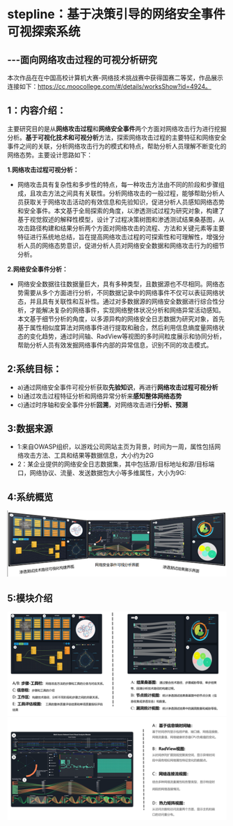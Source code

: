 # stepline：基于决策引导的网络安全事件可视探索系统
  ## ---面向网络攻击过程的可视分析研究
                   


  本次作品在在中国高校计算机大赛-网络技术挑战赛中获得国赛二等奖，作品展示连接如下：https://cc.moocollege.com/#/details/worksShow?id=4924。
  
## 1：内容介绍：
  主要研究目的是从**网络攻击过程**和**网络安全事件**两个方面对网络攻击行为进行挖掘分析。**基于可视化技术和可视分析**方法，探索网络攻击过程的主要特征和网络安全事件之间的关联，分析网络攻击行为的模式和特点，帮助分析人员理解不断变化的网络态势。主要设计思路如下：
  
  **1.网络攻击过程可视分析：**
  - 网络攻击具有复杂性和多步性的特点，每一种攻击方法由不同的阶段和步骤组成，且攻击方法之间具有关联性。分析网络攻击的一般过程，能够帮助分析人员获取关于网络攻击活动的有效信息和先验知识，促进分析人员感知网络态势和安全事件。本文基于全局探索的角度，以渗透测试过程为研究对象，构建了基于视觉叙述的解释性模型，设计了过程决策树图和渗透测试结果桑基图，从攻击路径构建和结果分析两个方面对网络攻击的流程、方法和关键元素等主要特征进行系统地总结，旨在提高网络攻击过程的可探索性和可理解性，增强分析人员的网络态势意识，促进分析人员对网络安全数据和网络攻击行为的细节分析。
  
 **2.网络安全事件分析：**
 - 网络安全数据往往数据量巨大，具有多种类型，且数据源也不尽相同。网络态势需要从多个方面进行分析，不同数据记录中的网络事件不仅可以表征网络状态，并且具有关联性和互补性。通过对多数据源的网络安全数据进行综合性分析，才能解决复杂的网络事件，实现网络整体状况分析和网络异常活动感知。本文基于细节分析的角度，以多源异构的网络安全日志数据为研究对象，首先基于属性相似度算法对网络事件进行提取和融合，然后利用信息熵度量网络状态的变化趋势，通过时间轴、RadView等视图的多时间粒度展示和协同分析，帮助分析人员有效发掘网络事件内部的异常信息，识别不同的攻击模式。

## 2:系统目标：
  - a)通过网络安全事件可视分析获取**先验知识**，再进行**网络攻击过程可视分析**
  - b)通过攻击过程特征分析和网络异常分析来**感知整体网络态势**
  - c)通过时序轴和安全事件分析**回溯**，对网络攻击进行**分析、预测**
## 3:数据来源
  - 1:来自OWASP组织，以游戏公司网站主页为背景，时间为一周，属性包括网络攻击方法、工具和结果等数据信息，大小约为2G
  - 2：某企业提供的网络安全日志数据集，其中包括源/目标地址和源/目标端口，网络协议、流量、发送数据包大小等多维属性，大小为9G:

## 4:系统概览
![系统概览](https://github.com/zzhongying/stepline/blob/fdad04541ca738685768f8ff3d037f9b9cd420a0/image/%E7%B3%BB%E7%BB%9F%E6%A6%82%E8%A7%88.png)


## 5:模块介绍
![模块1](https://github.com/zzhongying/stepline/blob/fdad04541ca738685768f8ff3d037f9b9cd420a0/image/%E6%A8%A1%E5%9D%97%E4%BB%8B%E7%BB%8D.png)
![模块2](https://github.com/zzhongying/stepline/blob/fdad04541ca738685768f8ff3d037f9b9cd420a0/image/%E6%A8%A1%E5%9D%97%E4%BB%8B%E7%BB%8D2.png)





